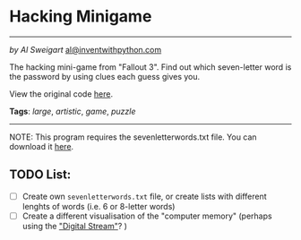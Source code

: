 # Hacking Minigame
___
_by Al Sweigart_ [al@inventwithpython.com](mailto:al@inventwithpython.com)

The hacking mini-game from "Fallout 3". Find out which seven-letter
word is the password by using clues each guess gives you.

View the original code [here](https://nostarch.com/big-book-small-python-projects).

**Tags**: _large_, _artistic_, _game_, _puzzle_

___

NOTE: This program requires the sevenletterwords.txt file. You can
download it [here](https://inventwithpython.com/sevenletterwords.txt).

## TODO List:

* [ ] Create own `sevenletterwords.txt` file, or create lists with different lenghts of words (i.e. 6 or 8-letter words)
* [ ] Create a different visualisation of the "computer memory" (perhaps using the ["Digital Stream"](Projects/Project%20%2320%20Digital%20Stream)? )